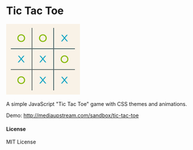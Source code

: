 Tic Tac Toe
==============

![](preview.png)

A simple JavaScript "Tic Tac Toe" game with CSS themes and animations.

Demo: http://mediaupstream.com/sandbox/tic-tac-toe


#### License

MIT License